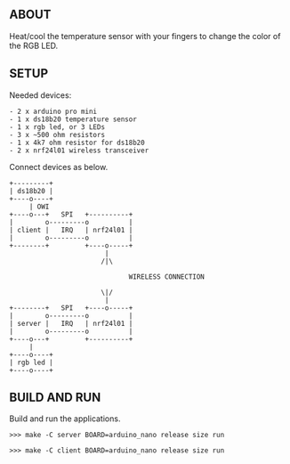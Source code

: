 ABOUT
-----

Heat/cool the temperature sensor with your fingers to change the color of the RGB LED.

SETUP
-----

Needed devices:

    - 2 x arduino pro mini
    - 1 x ds18b20 temperature sensor
    - 1 x rgb led, or 3 LEDs
    - 3 x ~500 ohm resistors
    - 1 x 4k7 ohm resistor for ds18b20
    - 2 x nrf24l01 wireless transceiver

Connect devices as below.

    +---------+
    | ds18b20 |
    +----o----+
         | OWI
    +----o---+   SPI   +----------+
    |        o---------o          |
    | client |   IRQ   | nrf24l01 |
    |        o---------o          |
    +--------+         +----o-----+
                            |
                           /|\

                                  WIRELESS CONNECTION

                           \|/
                            | 
    +--------+   SPI   +----o-----+
    |        o---------o          |
    | server |   IRQ   | nrf24l01 |
    |        o---------o          |
    +----o---+         +----------+
         |
    +----o----+
    | rgb led |
    +----o----+

BUILD AND RUN
-------------

Build and run the applications.

    >>> make -C server BOARD=arduino_nano release size run

    >>> make -C client BOARD=arduino_nano release size run
